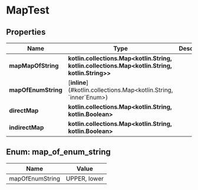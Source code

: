 
# MapTest

## Properties
Name | Type | Description | Notes
------------ | ------------- | ------------- | -------------
**mapMapOfString** | **kotlin.collections.Map&lt;kotlin.String, kotlin.collections.Map&lt;kotlin.String, kotlin.String&gt;&gt;** |  |  [optional]
**mapOfEnumString** | [**inline**](#kotlin.collections.Map&lt;kotlin.String, &#x60;inner&#x60;Enum&gt;) |  |  [optional]
**directMap** | **kotlin.collections.Map&lt;kotlin.String, kotlin.Boolean&gt;** |  |  [optional]
**indirectMap** | **kotlin.collections.Map&lt;kotlin.String, kotlin.Boolean&gt;** |  |  [optional]


<a name="kotlin.collections.Map<kotlin.String, `inner`Enum>"></a>
## Enum: map_of_enum_string
Name | Value
---- | -----
mapOfEnumString | UPPER, lower




